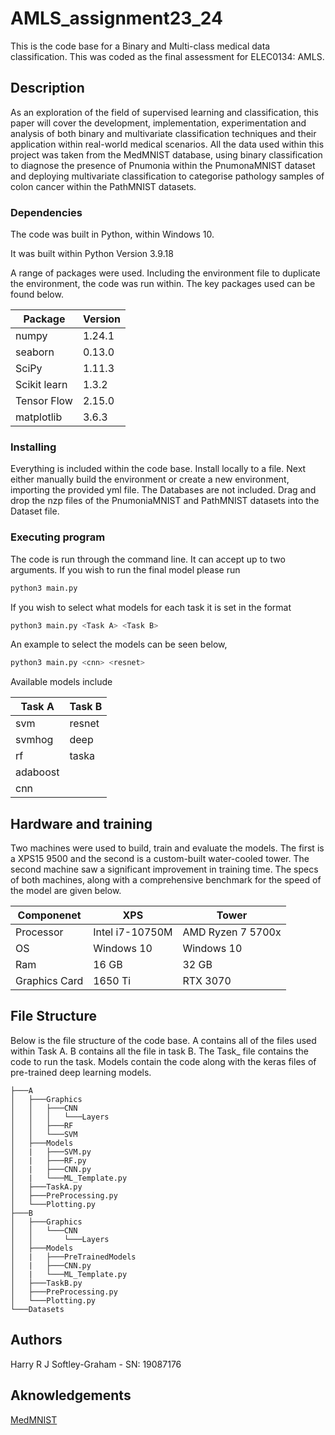 # AMLS_assignment23_24

This is the code base for a Binary and Multi-class medical data classification. This was coded as the final assessment for ELEC0134: AMLS.

## Description

As an exploration of the field of supervised learning and classification, this paper will cover the development, implementation, experimentation and analysis of both binary and multivariate classification techniques and their application within real-world medical scenarios. All the data used within this project was taken from the MedMNIST database, using binary classification to diagnose the presence of Pnumonia within the PnumonaMNIST dataset and deploying multivariate classification to categorise pathology samples of colon cancer within the PathMNIST datasets.

### Dependencies

The code was built in Python, within Windows 10.

It was built within Python Version 3.9.18

A range of packages were used. Including the environment file to duplicate the environment, the code was run within. The key packages used can be found below.

| Package | Version |
| --- | --- |
| numpy | 1.24.1 |
| seaborn | 0.13.0 |
| SciPy | 1.11.3 |
| Scikit learn | 1.3.2 |
| Tensor Flow | 2.15.0 |
| matplotlib | 3.6.3 |

### Installing

Everything is included within the code base. 
Install locally to a file. Next either manually build the environment or create a new environment, importing the provided yml file. The Databases are not included. 
Drag and drop the nzp files of the PnumoniaMNIST and PathMNIST datasets into the Dataset file.

### Executing program

The code is run through the command line. It can accept up to two arguments. If you wish to run the final model please run
```python
python3 main.py
```

If you wish to select what models for each task it is set in the format
```python
python3 main.py <Task A> <Task B>
```

An example to select the models can be seen below,

```python
python3 main.py <cnn> <resnet>
```

Available models include

| Task A | Task B |
| --- | --- |
| svm | resnet |
| svmhog | deep |
| rf | taska |
| adaboost |  |
| cnn |  |

## Hardware and training

Two machines were used to build, train and evaluate the models. The first is a XPS15 9500 and the second is a custom-built water-cooled tower. The second machine saw a significant improvement in training time. The specs of both machines, along with a comprehensive benchmark for the speed of the model are given below.

| Componenet | XPS | Tower |
| --- | --- | --- |
| Processor | Intel i7-10750M | AMD Ryzen 7 5700x |
| OS | Windows 10 |  Windows 10 |
| Ram | 16 GB | 32 GB |
| Graphics Card | 1650 Ti | RTX 3070 |

## File Structure

Below is the file structure of the code base. A contains all of the files used within Task A. B contains all the file in task B. The Task_ file contains the code to run the task. Models contain the code along with the keras files of pre-trained deep learning models.
```
├───A
│   ├───Graphics
│   │   ├───CNN
│   │   │   └───Layers
│   │   ├───RF
│   │   └───SVM
│   ├───Models
│   |   ├───SVM.py  
│   |   ├───RF.py  
│   |   ├───CNN.py  
│   |   └───ML_Template.py  
│   ├───TaskA.py
│   ├───PreProcessing.py
│   └───Plotting.py
├───B
│   ├───Graphics
│   │   └───CNN
│   │       └───Layers
│   ├───Models
│   |   ├───PreTrainedModels
│   |   ├───CNN.py  
│   |   └───ML_Template.py
│   ├───TaskB.py
│   ├───PreProcessing.py
│   └───Plotting.py
└───Datasets
```
## Authors

Harry R J Softley-Graham  - SN: 19087176

## Aknowledgements

[MedMNIST]([https://choosealicense.com/licenses/mit/](https://medmnist.com/)https://medmnist.com/)
